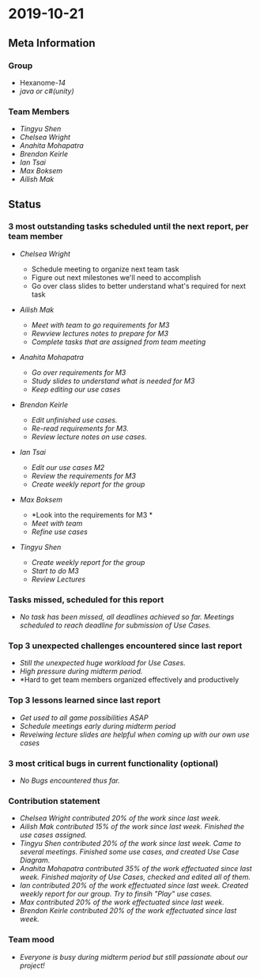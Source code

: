 # 2019-10-21

## Meta Information

### Group

 * Hexanome-*14*
 * *java or c#(unity)*

### Team Members

 * *Tingyu Shen*
 * *Chelsea Wright*
 * *Anahita Mohapatra*
 * *Brendon Keirle*
 * *Ian Tsai*
 * *Max Boksem*
 * *Ailish Mak*

## Status

### 3 most outstanding tasks scheduled until the next report, per team member

 * *Chelsea Wright*
   * Schedule meeting to organize next team task  
   * Figure out next milestones we'll need to accomplish  
   * Go over class slides to better understand what's required for next task 
   
   
 * *Ailish Mak*
   * *Meet with team to go requirements for M3*
   * *Rewview lectures notes to prepare for M3*
   * *Complete tasks that are assigned from team meeting*
 
 
 * *Anahita Mohapatra*
   * *Go over requirements for M3*
   * *Study slides to understand what is needed for M3*
   * *Keep editing our use cases*
 
 * *Brendon Keirle*
   * *Edit unfinished use cases.*
   * *Re-read requirements for M3.*
   * *Review lecture notes on use cases.*
 
 
 * *Ian Tsai*
   * *Edit our use cases M2*
   * *Review the requirements for M3*
   * *Create weekly report for the group*


 * *Max Boksem*
   * *Look into the requirements for M3 *
   * *Meet with team*
   * *Refine use cases*
 
 
 * *Tingyu Shen*
   * *Create weekly report for the group*
   * *Start to do M3*
   * *Review Lectures*



### Tasks missed, scheduled for this report

 * *No task has been missed, all deadlines achieved so far. Meetings scheduled to reach deadline for submission of Use Cases.*

### Top 3 unexpected challenges encountered since last report

 * *Still the unexpected huge workload for Use Cases.*
 * *High pressure during midterm period.*
 * *Hard to get team members organized effectively and productively
 

### Top 3 lessons learned since last report

   * *Get used to all game possibilities ASAP*
   * *Schedule meetings early during midterm period*
   * *Reveiwing lecture slides are helpful when coming up with our own use cases*

### 3 most critical bugs in current functionality (optional)

 * *No Bugs encountered thus far.*

### Contribution statement

 * *Chelsea Wright contributed 20% of the work since last week.*
 * *Ailish Mak contributed 15% of the work since last week. Finished the use cases assigned.*
 * *Tingyu Shen contributed 20% of the work since last week. Came to several meetings. Finished some use cases, and created Use Case Diagram.*
 * *Anahita Mohapatra contributed 35% of the work effectuated since last week. Finished majority of Use Cases, checked and edited all of them.*
 * *Ian contributed 20% of the work effectuated since last week. Created weekly report for our group. Try to finsih "Play" use cases.*
 * *Max contributed 20% of the work effectuated since last week.*
 * *Brendon Keirle contributed 20% of the work effectuated since last week.*

### Team mood

 * *Everyone is busy during midterm period but still passionate about our project!*
